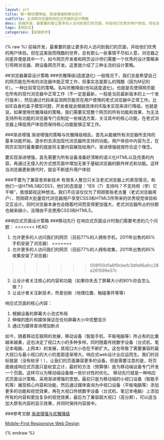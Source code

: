 ```yaml
---
layout: art
title: 聊一聊优雅降级、渐进增强和移动先行
subTitle: 主流跨浏览器和响应式页面的设计策略
desc: 前端开发，最重要的是让更多的人访问到我们的页面，并给他们优秀的用户体验。但在这美丽而残酷的世界，总有那么一些事情不尽如人意，浏览器之间差异便是其中一个。如今网页开发者和网页设计师们需要一个优秀的设计策略来引导跨浏览器、跨设备网页开发。这里就介绍了三种主流的设计策略
tags: [响应式]
categories: [前端技术]
---
```

{% raw %}
前端开发，最重要的是让更多的人访问到我们的页面，并给他们优秀的用户体验。但在这美丽而残酷的世界，总有那么一些事情不尽如人意，浏览器之间差异便是其中一个。如今网页开发者和网页设计师们需要一个优秀的设计策略来引导跨浏览器、跨设备网页开发。这里就介绍了三种主流的设计策略。

##浏览器兼容设计策略
###优雅降级(适度退化)
一般情况下，我们总是希望自己的网页能在所有的浏览器中能正常工作，但事实总是那么的残酷（因为M记的IE）。一种比较常见的策略，名叫优雅降级(也叫适度退化)。也就是先使得网页能在所有的现代浏览器中正常工作（不一定是最新，一般是当前最新版本的上一个发行版本），然后通过代码来监测网页能否在用户使用的老式浏览器中正常工作。比如IE自身的盒子模型问题，开发者就会根据具体的IE版本实现来进行降级。也就是说，如果使用优雅降级的策略，我们需要实现整个网页的所有功能和效果，为无法支持所有功能的浏览器专门去制定一些候选方案，关注其中的核心功能，在老式浏览器上降低用户体验而保持核心功能能够正常工作。

###渐进增强
渐进增强的策略与优雅降级相反。首先从能被所有浏览器所支持的基本功能开始，逐步的去添加现代浏览器所支持的功能。用户体验中内容为王，在网页实现时最重要的就是将主要内容展现给用户。渐进增强就很符合这个理念。

要实现渐进增强，首先需要为所有设备准备好清晰的语义化HTML以及完善的内容，再通过无侵入的方式想页面中增加无害于基础浏览器的额外样式和功能。这样当浏览器更新换代时，就会不断提升用户体验

###不要为了兼容舍弃新技术
有很多人整日只关注老式浏览器上的表现情况，和他们一谈HTML5和CSS3，他们的态度是：“IE6（7）支持吗？不支持用（学）它干嘛”，我很鄙视这种想法。我们不应该仅仅为了照顾那些老古董（老式浏览器用户），而阻碍大批量现代浏览器用户享受CSS3和HTML5所带来的优秀视觉体验和交互设计。同时浏览器本身也会随着时间而变得更加强大，老式浏览器所占的份额也越来越小，没理由不去使用CSS3和HTML5。

##响应式页面设计策略
###移动先行
在响应式页面设计时我们需要考虑的几个问题：
<<<<<<< HEAD
1. 允许更多的人访问我们的网页（目前77%的人拥有手机，2011年出售的85%手机安装了浏览器）
=======
1. 允许更多的人访问我们的网页（目前77%的人拥有收集，2011年出售的85%收集安装了浏览器）
>>>>>>> 008f00d1a6f9cbefc3dfe66afcc28a261599e57c
2. 让设计者关注核心的内容和功能（如果你失去了屏幕大小的80%你会怎么做？）
3. 让设计者关注新技术，热爱创新（地理位置、触碰事件等等）

响应式页面的核心内容：
1. 根据设备的屏幕大小流式布局
2. 伸缩的图片和媒体保证在任何屏幕大小中完整显示
3. 通过为媒体查询增加断点

如今，随着移动互联网的发展，移动设备（智能手机、平板电脑等）所占有的比重越来越重，这也决定了视口大小的多种多样。同时随着传统数字设备（台式机、笔记本电脑、上网本）的发展，其视口大小也在不断扩大。这也导致了需要兼容的最大视口与最小视口的大小的差距逐渐增大。响应式web设计业应运而生。我们的目标就是（没有蛀牙！），让我们的页面兼容更多的设备。但是需要注意的是，将页面做成响应式页面只是权宜之计，最好的方法（预算够）是为移动端设备专门开发一个页面。这样可以为移动端设备做一些针对性的优化。
移动先行就是一种响应式页面设计策略，采用渐进增强的思想。最初只是为移动端的小视口设备（智能手机等）展现核心内容和功能，然后通过媒体查询为中视口设备（平板电脑等）添加更多的功能和视觉效果，再在大视口传统数字设备（台式机、笔记本电脑）上添加所有的内容和更加复杂的视觉效果，最后为了兼容超大视口（高分屏），可以适当加大原有内容的显示效果，并同时保持内容居中。

###参考文献
[渐进增强与优雅降级](http://fatesinger.com/764.html)

[Mobile-First Responsive Web Design](http://bradfrostweb.com/blog/web/mobile-first-responsive-web-design/)

{% endraw %}
